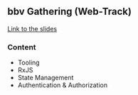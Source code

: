 ## bbv Gathering (Web-Track)

[Link to the slides](https://gitpitch.com/froko/bbv-gathering-web)

### Content
- Tooling
- RxJS
- State Management
- Authentication & Authorization
